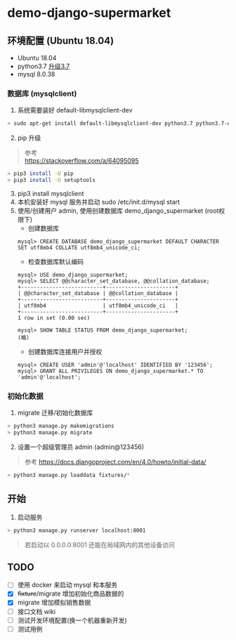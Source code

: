 # demo-django-supermarket



## 环境配置 (Ubuntu 18.04)
- Ubuntu 18.04
- python3.7 [升级3.7](https://jcutrer.com/linux/upgrade-python37-ubuntu1810)
- mysql 8.0.38

### 数据库 (mysqlclient)
1. 系统需要装好 default-libmysqlclient-dev

```bash
> sudo apt-get install default-libmysqlclient-dev python3.7 python3.7-dev
```

2. pip 升级  

> 参考  
https://stackoverflow.com/a/64095095  
```bash
> pip3 install -U pip
> pip3 install -U setuptools
```
3. pip3 install mysqlclient
4. 本机安装好 mysql 服务并启动 sudo /etc/init.d/mysql start
5. 使用/创建用户 admin, 使用创建数据库 demo_django_supermarket (root权限下)
    - 创建数据库 
    ```mysql
    mysql> CREATE DATABASE demo_django_supermarket DEFAULT CHARACTER SET utf8mb4 COLLATE utf8mb4_unicode_ci;
    ```
    - 检查数据库默认编码
    ```mysql
    mysql> USE demo_django_supermarket;
    mysql> SELECT @@character_set_database, @@collation_database;
    +--------------------------+----------------------+
    | @@character_set_database | @@collation_database |
    +--------------------------+----------------------+
    | utf8mb4                  | utf8mb4_unicode_ci   |
    +--------------------------+----------------------+
    1 row in set (0.00 sec)
   
    mysql> SHOW TABLE STATUS FROM demo_django_supermarket;
   (略)
   ```
    - 创建数据库连接用户并授权
    ```mysql
    mysql> CREATE USER 'admin'@'localhost' IDENTIFIED BY '123456';
    mysql> GRANT ALL PRIVILEGES ON demo_django_supermarket.* TO 'admin'@'localhost';
    ```

### 初始化数据
1. migrate 迁移/初始化数据库
```bash
> python3 manage.py makemigrations
> python3 manage.py migrate
```
2. 设置一个超级管理员 admin (admin@123456)
> 参考
https://docs.djangoproject.com/en/4.0/howto/initial-data/
```bash
> python3 manage.py loaddata fixtures/*
```

## 开始

1. 启动服务
```bash
> python3 manage.py runserver localhost:8001
```
> 若启动以 0.0.0.0:8001 还能在局域网内的其他设备访问

## TODO
- [ ] 使用 docker 来启动 mysql 和本服务 
- [x] ~~fixture~~/migrate 增加初始化商品数据的  
- [x] migrate 增加模拟销售数据 
- [ ] 接口文档 wiki
- [ ] 测试开发环境配置(换一个机器重新开发) 
- [ ] 测试用例

